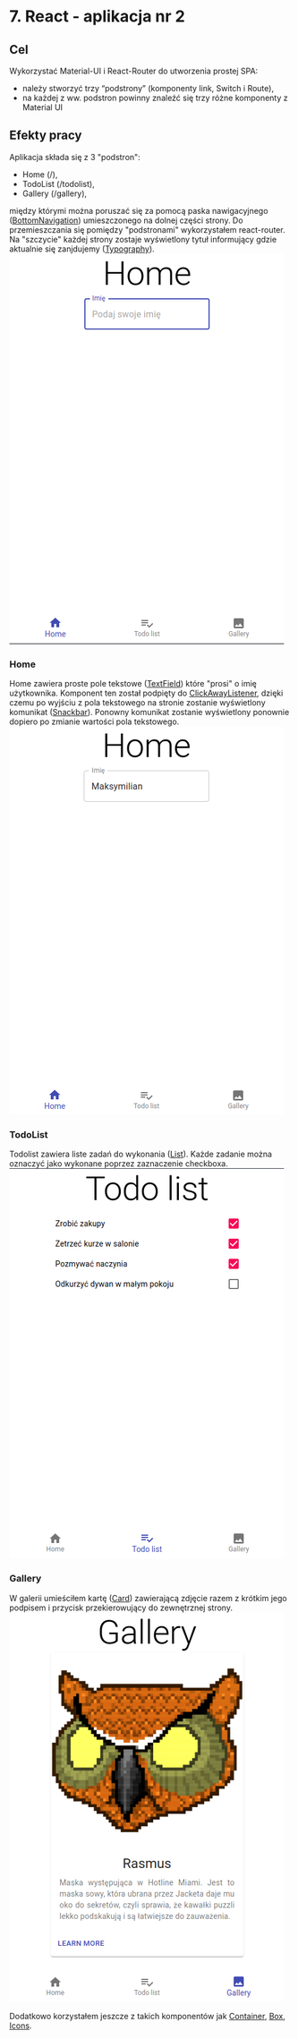 # 7. React - aplikacja nr 2
## Cel
Wykorzystać Material-UI i React-Router do utworzenia prostej SPA:
- należy stworzyć trzy “podstrony” (komponenty link, Switch i Route),
- na każdej z ww. podstron powinny znaleźć się trzy różne komponenty z Material UI
  
## Efekty pracy
Aplikacja składa się z 3 "podstron":
- Home (/),
- TodoList (/todolist),
- Gallery (/gallery),

między którymi można poruszać się za pomocą paska nawigacyjnego ([BottomNavigation](https://material-ui.com/components/bottom-navigation/#bottom-navigation)) umieszczonego na dolnej części strony.
Do przemieszczania się pomiędzy "podstronami" wykorzystałem react-router.
Na "szczycie" każdej strony zostaje wyświetlony tytuł informujący gdzie aktualnie się zanjdujemy ([Typography](https://material-ui.com/components/typography/#typography)).\
![alt text](screeny/home_1.png)

### Home
Home zawiera proste pole tekstowe ([TextField](https://material-ui.com/components/text-fields/#text-field)) które "prosi" o imię użytkownika.
Komponent ten został podpięty do [ClickAwayListener](https://material-ui.com/components/click-away-listener/#click-away-listener), dzięki czemu po wyjściu z pola tekstowego na stronie zostanie wyświetlony komunikat ([Snackbar](https://material-ui.com/components/snackbars/#snackbar)). Ponowny komunikat zostanie wyświetlony ponownie dopiero po zmianie wartości pola tekstowego.\
![alt text](screeny/home_2.png)

### TodoList
Todolist zawiera liste zadań do wykonania ([List](https://material-ui.com/components/lists/#lists)). Każde zadanie można oznaczyć jako wykonane poprzez zaznaczenie checkboxa. \
![alt text](screeny/todo_list.png)

### Gallery
W galerii umieściłem kartę ([Card](https://material-ui.com/components/cards/#card)) zawierającą zdjęcie razem z krótkim jego podpisem i przycisk przekierowujący do zewnętrznej strony.\
![alt text](screeny/gallery.png)

Dodatkowo korzystałem jeszcze z takich komponentów jak [Container](https://material-ui.com/components/container/#container), [Box](https://material-ui.com/components/box/#box), [Icons](https://material-ui.com/components/material-icons/).